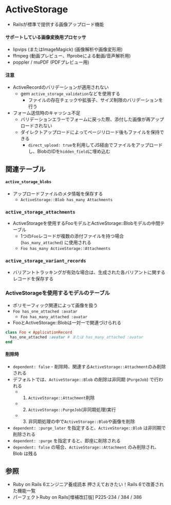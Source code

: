 # ActiveStorage
- Railsが標準で提供する画像アップロード機能

#### サポートしている画像変換用プロセッサ
- lipvips (またはImageMagick) (画像解析や画像変形用)
- ffmpeg (動画プレビュー、ffprobeによる動画/音声解析用)
- poppler / muPDF (PDFプレビュー用)

#### 注意
- ActiveRecordのバリデーションが適用されない
  - gem `active_storage_validation`などを使用する
    - ファイルの存在チェックや拡張子、サイズ制限のバリデーションを行う
- フォーム送信時のキャッシュ不足
  - バリデーションエラーでフォームに戻った際、添付した画像が再アップロードされない
  - ダイレクトアップロードによってページリロード後もファイルを保持できる
    - `direct_upload: true`を利用してJS経由でファイルをアップロードし、BlobのIDを`hidden_field`に埋め込む

## 関連テーブル
#### `active_storage_blobs`
- アップロードファイルのメタ情報を保存する
  - `ActiveStorage::Blob has_many Attachments`

### `active_storage_attachments`
- ActiveStorageを使用するFooモデルとActiveStorage::Blobモデルの中間テーブル
  - 1つの`Foo`レコードが複数の添付ファイルを持つ場合 (`has_many_attached`) に使用される
  - `Foo has_many ActiveStorage::Attachments`

### `active_storage_variant_records`
- バリアントトラッキングが有効な場合は、生成された各バリアントに関するレコードを保存する

### ActiveStorageを使用するモデルのテーブル
- ポリモーフィック関連によって画像を扱う
- `Foo has_one_attached :avatar`
  - `Foo has_many_attached :avatar`
- FooとActiveStorage::Blobは一対一で関連づけられる

```ruby
class Foo < ApplicationRecord
  has_one_attached :avatar # または has_many_attached :avatar
end
```

#### 削除時
- `dependent: false` - 削除時、関連する`ActiveStorage::Attachment`のみ削除される
- デフォルトでは、`ActiveStorage::Blob` の削除は非同期 (`PurgeJob`) で行われる
  - 1. `ActiveStorage::Attachment`削除
  - 2. `ActiveStorage::PurgeJob`(非同期処理)実行
  - 3. 非同期処理の中で`ActiveStorage::Blob`や画像を削除
- `dependent: :purge_later` を指定すると、`ActiveStorage::Blob` は非同期で削除される
- `dependent: :purge` を指定すると、即座に削除される
- `dependent: false` の場合、`ActiveStorage::Attachment` のみ削除され、Blob は残る

## 参照
- Ruby on Rails 6エンジニア養成読本 押さえておきたい！Rails 6で改善された機能一覧
- パーフェクトRuby on Rails[増補改訂版] P225-234 / 384 / 386
